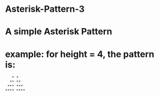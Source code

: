 # Asterisk-Pattern-3

# A simple Asterisk Pattern
# example: for height = 4, the pattern is:

```
   * *
  ** **
 *** ***
**** ****
```
